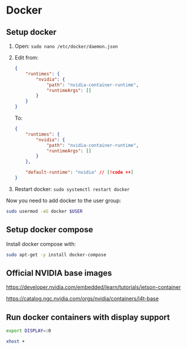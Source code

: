 # Docker

## Setup docker
1. Open: `sudo nano /etc/docker/daemon.json`
2. Edit from:
    ```json
    {
        "runtimes": {
            "nvidia": {
                "path": "nvidia-container-runtime",
                "runtimeArgs": []
            }
        }
    }
    ```

   To:
    ```json
    {
        "runtimes": {
            "nvidia": {
                "path": "nvidia-container-runtime",
                "runtimeArgs": []
            }
        },
    
        "default-runtime": "nvidia" // [!code ++]
    }
    ```
3. Restart docker: `sudo systemctl restart docker`

Now you need to add docker to the user group:
```bash
sudo usermod -aG docker $USER
```

## Setup docker compose
Install docker compose with:
```bash
sudo apt-get -y install docker-compose
```

## Official NVIDIA base images
https://developer.nvidia.com/embedded/learn/tutorials/jetson-container

https://catalog.ngc.nvidia.com/orgs/nvidia/containers/l4t-base


## Run docker containers with display support
```bash
export DISPLAY=:0
```
```bash
xhost +
```
